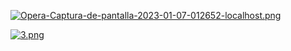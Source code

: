 [![Opera-Captura-de-pantalla-2023-01-07-012652-localhost.png](https://i.postimg.cc/1X2rYnVK/Opera-Captura-de-pantalla-2023-01-07-012652-localhost.png)](https://postimg.cc/hQ8mXGrJ)


[![3.png](https://i.postimg.cc/nhjLqdJ5/3.png)](https://postimg.cc/21YmD73F)
